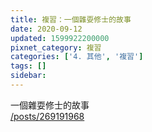 ```yaml
---
title: 複習：一個雜耍修士的故事
date: 2020-09-12
updated: 1599922200000
pixnet_category: 複習
categories: ['4. 其他', '複習']
tags: []
sidebar: 
---
```


<p>一個雜耍修士的故事<br/>
<a href="/posts/269191968" target="_blank">/posts/269191968</a></p>
<p> </p>

